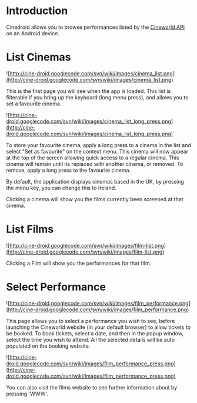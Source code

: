# Introduction #

Cinedroid allows you to browse performances listed by the [Cineworld API](https://www.cineworld.co.uk/developer/api) on an Android device.

# List Cinemas #

![http://cine-droid.googlecode.com/svn/wiki/images/cinema_list.png](http://cine-droid.googlecode.com/svn/wiki/images/cinema_list.png)

This is the first page you will see when the app is loaded.  This list is filterable if you bring up the keyboard (long menu press), and allows you to set a favourite cinema.

![http://cine-droid.googlecode.com/svn/wiki/images/cinema_list_long_press.png](http://cine-droid.googlecode.com/svn/wiki/images/cinema_list_long_press.png)

To store your favourite cinema, apply a long press to a cinema in the list and select "Set as favourite" on the context menu.  This cinema will now appear at the top of the screen allowing quick access to a regular cinema.  This cinema will remain until its replaced with another cinema, or removed.  To remove, apply a long press to the favourite cinema.

By default, the application displays cinemas based in the UK, by pressing the menu key, you can change this to Ireland.

Clicking a cinema will show you the films currently been screened at that cinema.

# List Films #

![http://cine-droid.googlecode.com/svn/wiki/images/film-list.png](http://cine-droid.googlecode.com/svn/wiki/images/film-list.png)

Clicking a Film will show you the performances for that film.

# Select Performance #

![http://cine-droid.googlecode.com/svn/wiki/images/film_performance.png](http://cine-droid.googlecode.com/svn/wiki/images/film_performance.png)

This page allows you to select a performance you wish to see, before launching the Cineworld website (in your default browser) to allow tickets to be booked.  To book tickets, select a date, and then in the popup window, select the time you wish to attend.  All the selected details will be auto populated on the booking website.

![http://cine-droid.googlecode.com/svn/wiki/images/film_performance_press.png](http://cine-droid.googlecode.com/svn/wiki/images/film_performance_press.png)

You can also visit the films website to see further information about by pressing 'WWW'.